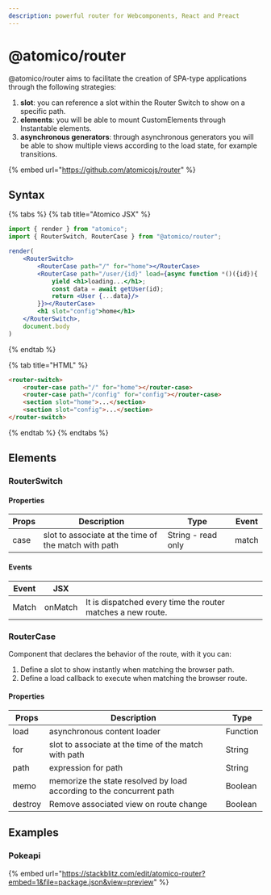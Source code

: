```yaml
---
description: powerful router for Webcomponents, React and Preact
---
```


# @atomico/router

@atomico/router aims to facilitate the creation of SPA-type applications through the following strategies:

1. &#x20;**slot**: you can reference a slot within the Router Switch to show on a specific path.
2. **elements**: you will be able to mount CustomElements through Instantable elements.
3. **asynchronous generators**: through asynchronous generators you will be able to show multiple views according to the load state, for example transitions.&#x20;

{% embed url="https://github.com/atomicojs/router" %}

## Syntax

{% tabs %}
{% tab title="Atomico JSX" %}
```jsx
import { render } from "atomico";
import { RouterSwitch, RouterCase } from "@atomico/router";

render(
    <RouterSwitch>
        <RouterCase path="/" for="home"></RouterCase>
        <RouterCase path="/user/{id}" load={async function *()({id}){
            yield <h1>loading...</h1>;
            const data = await getUser(id);
            return <User {...data}/>
        }}></RouterCase>
        <h1 slot="config">home</h1>
    </RouterSwitch>,
    document.body
)
```
{% endtab %}

{% tab title="HTML" %}
```html
<router-switch>
    <router-case path="/" for="home"></router-case>
    <router-case path="/config" for="config"></router-case>
    <section slot="home">...</section>
    <section slot="config">...</section>
</router-switch>
```
{% endtab %}
{% endtabs %}

## Elements

### RouterSwitch

#### Properties

<table><thead><tr><th>Props</th><th width="358">Description</th><th width="184">Type</th><th>Event</th></tr></thead><tbody><tr><td>case</td><td>slot to associate at the time of the match with path</td><td>String - read only</td><td>match</td></tr></tbody></table>

#### Events

| Event | JSX     |                                                             |
| ----- | ------- | ----------------------------------------------------------- |
| Match | onMatch | It is dispatched every time the router matches a new route. |

### RouterCase

Component that declares the behavior of the route, with it you can:

1. Define a slot to show instantly when matching the browser path.
2. Define a load callback to execute when matching the browser route.

#### Properties

| Props   | Description                                                          | Type     |
| ------- | -------------------------------------------------------------------- | -------- |
| load    | asynchronous content loader                                          | Function |
| for     | slot to associate at the time of the match with path                 | String   |
| path    | expression for path                                                  | String   |
| memo    | memorize the state resolved by load according to the concurrent path | Boolean  |
| destroy | Remove associated view on route change                               | Boolean  |

## Examples

### Pokeapi

{% embed url="https://stackblitz.com/edit/atomico-router?embed=1&file=package.json&view=preview" %}
